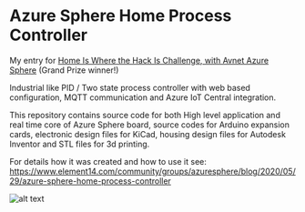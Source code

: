 # Azure Sphere Home Process Controller
My entry for [Home Is Where the Hack Is Challenge, with Avnet Azure Sphere](https://www.element14.com/community/docs/DOC-94716?CMP=e-email-ADH-e14-Com-170420-Avnet-2391) (Grand Prize winner!)

Industrial like PID / Two state process controller with web based configuration, MQTT communication and Azure IoT Central integration.

This repository contains source code for both High level application and real time core of Azure Sphere board, source codes for Arduino expansion cards, electronic design files for KiCad, housing design files for Autodesk Inventor and STL files for 3d printing.

For details how it was created and how to use it see: https://www.element14.com/community/groups/azuresphere/blog/2020/05/29/azure-sphere-home-process-controller

![alt text](https://github.com/Tai-Min/Azure-Sphere-Home-Process-Controller/blob/master/cover.jpg "Controller image")
